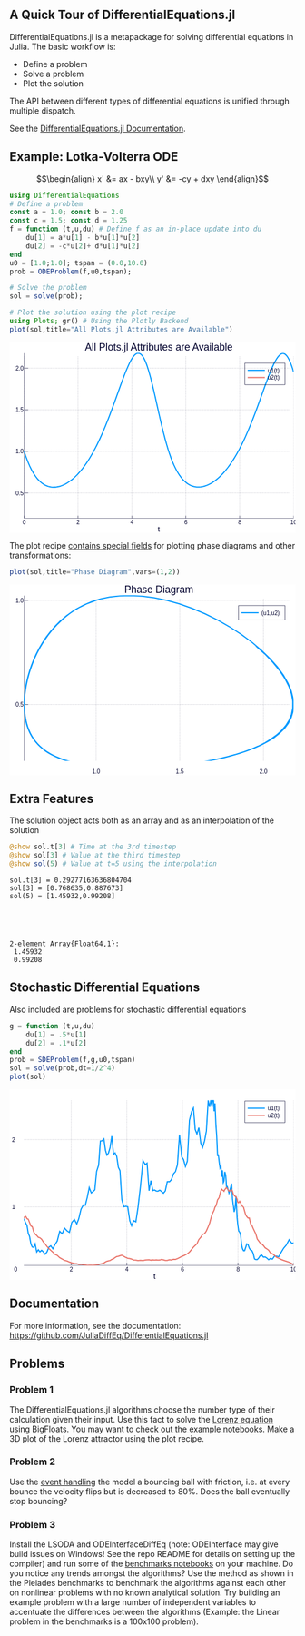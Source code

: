 
## A Quick Tour of DifferentialEquations.jl

DifferentialEquations.jl is a metapackage for solving differential equations in Julia. The basic workflow is:

- Define a problem
- Solve a problem
- Plot the solution

The API between different types of differential equations is unified through multiple dispatch.

See the [DifferentialEquations.jl Documentation](http://docs.juliadiffeq.org/latest/index.html).

## Example: Lotka-Volterra ODE

$$\begin{align}
x' &= ax - bxy\\
y' &= -cy + dxy
\end{align}$$


```julia
using DifferentialEquations
# Define a problem
const a = 1.0; const b = 2.0
const c = 1.5; const d = 1.25
f = function (t,u,du) # Define f as an in-place update into du
    du[1] = a*u[1] - b*u[1]*u[2]
    du[2] = -c*u[2]+ d*u[1]*u[2]
end
u0 = [1.0;1.0]; tspan = (0.0,10.0)
prob = ODEProblem(f,u0,tspan);
```


```julia
# Solve the problem
sol = solve(prob);
```


```julia
# Plot the solution using the plot recipe
using Plots; gr() # Using the Plotly Backend
plot(sol,title="All Plots.jl Attributes are Available")
```




<?xml version="1.0" encoding="utf-8"?>
<svg xmlns="http://www.w3.org/2000/svg" xmlns:xlink="http://www.w3.org/1999/xlink" width="600" height="400" viewBox="0 0 600 400">
<defs>
  <clipPath id="clip00">
    <rect x="0" y="0" width="600" height="400"/>
  </clipPath>
</defs>
<polygon clip-path="url(#clip00)" points="
0,400 600,400 600,0 0,0 
  " fill="#ffffff" fill-opacity="1"/>
<defs>
  <clipPath id="clip01">
    <rect x="120" y="0" width="421" height="400"/>
  </clipPath>
</defs>
<polygon clip-path="url(#clip00)" points="
30.6037,369.674 596.063,369.674 596.063,23.3815 30.6037,23.3815 
  " fill="#ffffff" fill-opacity="1"/>
<defs>
  <clipPath id="clip02">
    <rect x="30" y="23" width="566" height="347"/>
  </clipPath>
</defs>
<polyline clip-path="url(#clip02)" style="stroke:#00002d; stroke-width:0.8; stroke-opacity:0.5; fill:none" stroke-dasharray="1, 2" points="
  30.6037,364.48 30.6037,28.5758 
  "/>
<polyline clip-path="url(#clip02)" style="stroke:#00002d; stroke-width:0.8; stroke-opacity:0.5; fill:none" stroke-dasharray="1, 2" points="
  143.696,364.48 143.696,28.5758 
  "/>
<polyline clip-path="url(#clip02)" style="stroke:#00002d; stroke-width:0.8; stroke-opacity:0.5; fill:none" stroke-dasharray="1, 2" points="
  256.787,364.48 256.787,28.5758 
  "/>
<polyline clip-path="url(#clip02)" style="stroke:#00002d; stroke-width:0.8; stroke-opacity:0.5; fill:none" stroke-dasharray="1, 2" points="
  369.879,364.48 369.879,28.5758 
  "/>
<polyline clip-path="url(#clip02)" style="stroke:#00002d; stroke-width:0.8; stroke-opacity:0.5; fill:none" stroke-dasharray="1, 2" points="
  482.971,364.48 482.971,28.5758 
  "/>
<polyline clip-path="url(#clip02)" style="stroke:#00002d; stroke-width:0.8; stroke-opacity:0.5; fill:none" stroke-dasharray="1, 2" points="
  596.063,364.48 596.063,28.5758 
  "/>
<polyline clip-path="url(#clip02)" style="stroke:#00002d; stroke-width:0.8; stroke-opacity:0.5; fill:none" stroke-dasharray="1, 2" points="
  39.0856,316.546 587.581,316.546 
  "/>
<polyline clip-path="url(#clip02)" style="stroke:#00002d; stroke-width:0.8; stroke-opacity:0.5; fill:none" stroke-dasharray="1, 2" points="
  39.0856,229.322 587.581,229.322 
  "/>
<polyline clip-path="url(#clip02)" style="stroke:#00002d; stroke-width:0.8; stroke-opacity:0.5; fill:none" stroke-dasharray="1, 2" points="
  39.0856,142.099 587.581,142.099 
  "/>
<polyline clip-path="url(#clip02)" style="stroke:#00002d; stroke-width:0.8; stroke-opacity:0.5; fill:none" stroke-dasharray="1, 2" points="
  39.0856,54.8758 587.581,54.8758 
  "/>
<polyline clip-path="url(#clip02)" style="stroke:#00002d; stroke-width:0.8; stroke-opacity:1; fill:none" points="
  30.6037,369.674 596.063,369.674 
  "/>
<polyline clip-path="url(#clip02)" style="stroke:#00002d; stroke-width:0.8; stroke-opacity:1; fill:none" points="
  30.6037,369.674 30.6037,364.48 
  "/>
<polyline clip-path="url(#clip02)" style="stroke:#00002d; stroke-width:0.8; stroke-opacity:1; fill:none" points="
  143.696,369.674 143.696,364.48 
  "/>
<polyline clip-path="url(#clip02)" style="stroke:#00002d; stroke-width:0.8; stroke-opacity:1; fill:none" points="
  256.787,369.674 256.787,364.48 
  "/>
<polyline clip-path="url(#clip02)" style="stroke:#00002d; stroke-width:0.8; stroke-opacity:1; fill:none" points="
  369.879,369.674 369.879,364.48 
  "/>
<polyline clip-path="url(#clip02)" style="stroke:#00002d; stroke-width:0.8; stroke-opacity:1; fill:none" points="
  482.971,369.674 482.971,364.48 
  "/>
<polyline clip-path="url(#clip02)" style="stroke:#00002d; stroke-width:0.8; stroke-opacity:1; fill:none" points="
  596.063,369.674 596.063,364.48 
  "/>
<polyline clip-path="url(#clip02)" style="stroke:#00002d; stroke-width:0.8; stroke-opacity:1; fill:none" points="
  30.6037,369.674 30.6037,23.3815 
  "/>
<polyline clip-path="url(#clip02)" style="stroke:#00002d; stroke-width:0.8; stroke-opacity:1; fill:none" points="
  30.6037,316.546 39.0856,316.546 
  "/>
<polyline clip-path="url(#clip02)" style="stroke:#00002d; stroke-width:0.8; stroke-opacity:1; fill:none" points="
  30.6037,229.322 39.0856,229.322 
  "/>
<polyline clip-path="url(#clip02)" style="stroke:#00002d; stroke-width:0.8; stroke-opacity:1; fill:none" points="
  30.6037,142.099 39.0856,142.099 
  "/>
<polyline clip-path="url(#clip02)" style="stroke:#00002d; stroke-width:0.8; stroke-opacity:1; fill:none" points="
  30.6037,54.8758 39.0856,54.8758 
  "/>
<g clip-path="url(#clip00)">
<text style="fill:#00002d; fill-opacity:1; font-family:Arial,Helvetica Neue,Helvetica,sans-serif; font-size:12; text-anchor:middle;" transform="rotate(0, 30.6037, 381.674)" x="30.6037" y="381.674">0</text>
</g>
<g clip-path="url(#clip00)">
<text style="fill:#00002d; fill-opacity:1; font-family:Arial,Helvetica Neue,Helvetica,sans-serif; font-size:12; text-anchor:middle;" transform="rotate(0, 143.696, 381.674)" x="143.696" y="381.674">2</text>
</g>
<g clip-path="url(#clip00)">
<text style="fill:#00002d; fill-opacity:1; font-family:Arial,Helvetica Neue,Helvetica,sans-serif; font-size:12; text-anchor:middle;" transform="rotate(0, 256.787, 381.674)" x="256.787" y="381.674">4</text>
</g>
<g clip-path="url(#clip00)">
<text style="fill:#00002d; fill-opacity:1; font-family:Arial,Helvetica Neue,Helvetica,sans-serif; font-size:12; text-anchor:middle;" transform="rotate(0, 369.879, 381.674)" x="369.879" y="381.674">6</text>
</g>
<g clip-path="url(#clip00)">
<text style="fill:#00002d; fill-opacity:1; font-family:Arial,Helvetica Neue,Helvetica,sans-serif; font-size:12; text-anchor:middle;" transform="rotate(0, 482.971, 381.674)" x="482.971" y="381.674">8</text>
</g>
<g clip-path="url(#clip00)">
<text style="fill:#00002d; fill-opacity:1; font-family:Arial,Helvetica Neue,Helvetica,sans-serif; font-size:12; text-anchor:middle;" transform="rotate(0, 596.063, 381.674)" x="596.063" y="381.674">10</text>
</g>
<g clip-path="url(#clip00)">
<text style="fill:#00002d; fill-opacity:1; font-family:Arial,Helvetica Neue,Helvetica,sans-serif; font-size:12; text-anchor:end;" transform="rotate(0, 29.4037, 321.046)" x="29.4037" y="321.046">0.5</text>
</g>
<g clip-path="url(#clip00)">
<text style="fill:#00002d; fill-opacity:1; font-family:Arial,Helvetica Neue,Helvetica,sans-serif; font-size:12; text-anchor:end;" transform="rotate(0, 29.4037, 233.822)" x="29.4037" y="233.822">1.0</text>
</g>
<g clip-path="url(#clip00)">
<text style="fill:#00002d; fill-opacity:1; font-family:Arial,Helvetica Neue,Helvetica,sans-serif; font-size:12; text-anchor:end;" transform="rotate(0, 29.4037, 146.599)" x="29.4037" y="146.599">1.5</text>
</g>
<g clip-path="url(#clip00)">
<text style="fill:#00002d; fill-opacity:1; font-family:Arial,Helvetica Neue,Helvetica,sans-serif; font-size:12; text-anchor:end;" transform="rotate(0, 29.4037, 59.3758)" x="29.4037" y="59.3758">2.0</text>
</g>
<g clip-path="url(#clip00)">
<text style="fill:#00002d; fill-opacity:1; font-family:Arial,Helvetica Neue,Helvetica,sans-serif; font-size:21; text-anchor:middle;" transform="rotate(0, 313.333, 18)" x="313.333" y="18">All Plots.jl Attributes are Available</text>
</g>
<g clip-path="url(#clip00)">
<text style="fill:#00002d; fill-opacity:1; font-family:Arial,Helvetica Neue,Helvetica,sans-serif; font-size:16; text-anchor:middle;" transform="rotate(0, 313.333, 397.6)" x="313.333" y="397.6">t</text>
</g>
<polyline clip-path="url(#clip02)" style="stroke:#0099ff; stroke-width:2.4; stroke-opacity:1; fill:none" points="
  30.6037,229.322 33.5955,238.187 36.5874,246.33 39.5792,253.771 42.5711,260.539 45.5629,266.665 48.5548,272.187 51.5466,277.141 54.5385,281.565 57.5303,285.496 
  60.5222,288.967 63.514,292.011 66.5059,294.659 69.4977,296.939 72.4895,298.875 75.4814,300.492 78.4732,301.809 81.4651,302.845 84.4569,303.616 87.4488,304.137 
  90.4406,304.42 93.4325,304.476 96.4243,304.316 99.4162,303.946 102.408,303.375 105.4,302.607 108.392,301.648 111.384,300.502 114.375,299.17 117.367,297.655 
  120.359,295.959 123.351,294.083 126.343,292.026 129.335,289.789 132.327,287.371 135.318,284.77 138.31,281.985 141.302,279.013 144.294,275.852 147.286,272.499 
  150.278,268.953 153.269,265.209 156.261,261.266 159.253,257.119 162.245,252.766 165.237,248.206 168.229,243.434 171.221,238.445 174.212,233.237 177.204,227.807 
  180.196,222.153 183.188,216.275 186.18,210.172 189.172,203.847 192.163,197.301 195.155,190.538 198.147,183.562 201.139,176.378 204.131,168.993 207.123,161.418 
  210.115,153.671 213.106,145.763 216.098,137.708 219.09,129.529 222.082,121.253 225.074,112.914 228.066,104.553 231.058,96.2153 234.049,87.9546 237.041,79.8293 
  240.033,71.9044 243.025,64.2512 246.017,56.9472 249.009,50.052 252,43.6609 254.992,37.9234 257.984,32.9767 260.976,28.9448 263.968,25.9385 266.96,24.0558 
  269.952,23.3815 272.943,23.9873 275.935,25.932 278.927,29.2612 281.919,34.0076 284.911,40.1906 287.903,47.811 290.894,56.7737 293.886,66.9145 296.878,78.0621 
  299.87,90.0397 302.862,102.665 305.854,115.751 308.846,129.103 311.837,142.524 314.829,155.808 317.821,168.759 320.813,181.271 323.805,193.25 326.797,204.613 
  329.788,215.297 332.78,225.256 335.772,234.462 338.764,242.909 341.756,250.607 344.748,257.584 347.74,263.89 350.731,269.591 353.723,274.766 356.715,279.413 
  359.707,283.552 362.699,287.219 365.691,290.447 368.683,293.268 371.674,295.71 374.666,297.799 377.658,299.558 380.65,301.008 383.642,302.168 386.634,303.057 
  389.625,303.691 392.617,304.08 395.609,304.238 398.601,304.174 401.593,303.896 404.585,303.413 407.577,302.732 410.568,301.857 413.56,300.794 416.552,299.545 
  419.544,298.113 422.536,296.498 425.528,294.702 428.519,292.727 431.511,290.571 434.503,288.234 437.495,285.714 440.487,283.01 443.479,280.12 446.471,277.042 
  449.462,273.775 452.454,270.315 455.446,266.66 458.438,262.806 461.43,258.75 464.422,254.499 467.414,250.05 470.405,245.394 473.397,240.523 476.389,235.431 
  479.381,230.114 482.373,224.567 485.365,218.791 488.356,212.783 491.348,206.547 494.34,200.085 497.332,193.402 500.324,186.505 503.316,179.401 506.308,172.099 
  509.299,164.612 512.291,156.951 515.283,149.131 518.275,141.167 521.267,133.078 524.259,124.881 527.25,116.598 530.242,108.252 533.234,99.8919 536.226,91.5816 
  539.218,83.3868 542.21,75.3783 545.202,67.6312 548.193,60.225 551.185,53.2436 554.177,46.775 557.169,40.912 560.161,35.7515 563.153,31.3947 566.145,27.9473 
  569.136,25.5195 572.128,24.2255 575.12,24.1843 578.112,25.5005 581.104,28.2165 584.096,32.3688 587.087,37.9613 590.079,44.9625 593.071,53.3058 596.063,62.8893 
  
  "/>
<polyline clip-path="url(#clip02)" style="stroke:#e9746a; stroke-width:2.4; stroke-opacity:1; fill:none" points="
  30.6037,229.322 33.5955,231.908 36.5874,235 39.5792,238.525 42.5711,242.411 45.5629,246.591 48.5548,250.999 51.5466,255.579 54.5385,260.276 57.5303,265.045 
  60.5222,269.842 63.514,274.633 66.5059,279.387 69.4977,284.078 72.4895,288.684 75.4814,293.187 78.4732,297.573 81.4651,301.83 84.4569,305.949 87.4488,309.926 
  90.4406,313.755 93.4325,317.433 96.4243,320.959 99.4162,324.333 102.408,327.555 105.4,330.629 108.392,333.555 111.384,336.338 114.375,338.98 117.367,341.485 
  120.359,343.856 123.351,346.098 126.343,348.215 129.335,350.211 132.327,352.089 135.318,353.853 138.31,355.509 141.302,357.058 144.294,358.506 147.286,359.854 
  150.278,361.106 153.269,362.266 156.261,363.335 159.253,364.316 162.245,365.211 165.237,366.021 168.229,366.749 171.221,367.395 174.212,367.961 177.204,368.448 
  180.196,368.855 183.188,369.182 186.18,369.429 189.172,369.593 192.163,369.674 195.155,369.668 198.147,369.573 201.139,369.385 204.131,369.1 207.123,368.714 
  210.115,368.218 213.106,367.608 216.098,366.876 219.09,366.014 222.082,365.012 225.074,363.858 228.066,362.54 231.058,361.045 234.049,359.355 237.041,357.456 
  240.033,355.328 243.025,352.953 246.017,350.308 249.009,347.376 252,344.132 254.992,340.546 257.984,336.596 260.976,332.268 263.968,327.558 266.96,322.469 
  269.952,317.01 272.943,311.203 275.935,305.073 278.927,298.658 281.919,292 284.911,285.153 287.903,278.181 290.894,271.205 293.886,264.358 296.878,257.765 
  299.87,251.542 302.862,245.793 305.854,240.615 308.846,236.093 311.837,232.303 314.829,229.312 317.821,227.169 320.813,225.854 323.805,225.34 326.797,225.599 
  329.788,226.595 332.78,228.281 335.772,230.602 338.764,233.495 341.756,236.888 344.748,240.702 347.74,244.846 350.731,249.223 353.723,253.734 356.715,258.364 
  359.707,263.087 362.699,267.858 365.691,272.64 368.683,277.397 371.674,282.102 374.666,286.731 377.658,291.264 380.65,295.687 383.642,299.99 386.634,304.159 
  389.625,308.189 392.617,312.074 395.609,315.812 398.601,319.4 401.593,322.837 404.585,326.122 407.577,329.256 410.568,332.242 413.56,335.08 416.552,337.776 
  419.544,340.334 422.536,342.76 425.528,345.055 428.519,347.224 431.511,349.27 434.503,351.197 437.495,353.01 440.487,354.712 443.479,356.307 446.471,357.798 
  449.462,359.189 452.454,360.482 455.446,361.681 458.438,362.788 461.43,363.806 464.422,364.735 467.414,365.575 470.405,366.33 473.397,367.004 476.389,367.597 
  479.381,368.111 482.373,368.548 485.365,368.907 488.356,369.189 491.348,369.39 494.34,369.511 497.332,369.548 500.324,369.498 503.316,369.357 506.308,369.121 
  509.299,368.784 512.291,368.341 515.283,367.784 518.275,367.107 521.267,366.301 524.259,365.359 527.25,364.271 530.242,363.034 533.234,361.63 536.226,360.037 
  539.218,358.232 542.21,356.196 545.202,353.907 548.193,351.348 551.185,348.503 554.177,345.354 557.169,341.888 560.161,338.091 563.153,333.952 566.145,329.459 
  569.136,324.602 572.128,319.374 575.12,313.767 578.112,307.787 581.104,301.486 584.096,294.914 587.087,288.135 590.079,281.227 593.071,274.282 596.063,267.407 
  
  "/>
<polygon clip-path="url(#clip00)" points="
493.696,89.6215 578.063,89.6215 578.063,44.2615 493.696,44.2615 
  " fill="#ffffff" fill-opacity="1"/>
<polyline clip-path="url(#clip00)" style="stroke:#00002d; stroke-width:0.8; stroke-opacity:1; fill:none" points="
  493.696,89.6215 578.063,89.6215 578.063,44.2615 493.696,44.2615 493.696,89.6215 
  "/>
<polyline clip-path="url(#clip00)" style="stroke:#0099ff; stroke-width:2.4; stroke-opacity:1; fill:none" points="
  499.696,59.3815 535.696,59.3815 
  "/>
<g clip-path="url(#clip00)">
<text style="fill:#00002d; fill-opacity:1; font-family:Arial,Helvetica Neue,Helvetica,sans-serif; font-size:12; text-anchor:start;" transform="rotate(0, 541.696, 63.8815)" x="541.696" y="63.8815">u1(t)</text>
</g>
<polyline clip-path="url(#clip00)" style="stroke:#e9746a; stroke-width:2.4; stroke-opacity:1; fill:none" points="
  499.696,74.5015 535.696,74.5015 
  "/>
<g clip-path="url(#clip00)">
<text style="fill:#00002d; fill-opacity:1; font-family:Arial,Helvetica Neue,Helvetica,sans-serif; font-size:12; text-anchor:start;" transform="rotate(0, 541.696, 79.0015)" x="541.696" y="79.0015">u2(t)</text>
</g>
</svg>




The plot recipe [contains special fields](http://docs.juliadiffeq.org/latest/basics/plot.html) for plotting phase diagrams and other transformations:


```julia
plot(sol,title="Phase Diagram",vars=(1,2))
```




<?xml version="1.0" encoding="utf-8"?>
<svg xmlns="http://www.w3.org/2000/svg" xmlns:xlink="http://www.w3.org/1999/xlink" width="600" height="400" viewBox="0 0 600 400">
<defs>
  <clipPath id="clip00">
    <rect x="0" y="0" width="600" height="400"/>
  </clipPath>
</defs>
<polygon clip-path="url(#clip00)" points="
0,400 600,400 600,0 0,0 
  " fill="#ffffff" fill-opacity="1"/>
<defs>
  <clipPath id="clip01">
    <rect x="120" y="0" width="421" height="400"/>
  </clipPath>
</defs>
<polygon clip-path="url(#clip00)" points="
30.6037,384.952 596.063,384.952 596.063,23.3815 30.6037,23.3815 
  " fill="#ffffff" fill-opacity="1"/>
<defs>
  <clipPath id="clip02">
    <rect x="30" y="23" width="566" height="362"/>
  </clipPath>
</defs>
<polyline clip-path="url(#clip02)" style="stroke:#00002d; stroke-width:0.8; stroke-opacity:0.5; fill:none" stroke-dasharray="1, 2" points="
  181.786,379.528 181.786,28.805 
  "/>
<polyline clip-path="url(#clip02)" style="stroke:#00002d; stroke-width:0.8; stroke-opacity:0.5; fill:none" stroke-dasharray="1, 2" points="
  357.247,379.528 357.247,28.805 
  "/>
<polyline clip-path="url(#clip02)" style="stroke:#00002d; stroke-width:0.8; stroke-opacity:0.5; fill:none" stroke-dasharray="1, 2" points="
  532.708,379.528 532.708,28.805 
  "/>
<polyline clip-path="url(#clip02)" style="stroke:#00002d; stroke-width:0.8; stroke-opacity:0.5; fill:none" stroke-dasharray="1, 2" points="
  39.0856,251.86 587.581,251.86 
  "/>
<polyline clip-path="url(#clip02)" style="stroke:#00002d; stroke-width:0.8; stroke-opacity:0.5; fill:none" stroke-dasharray="1, 2" points="
  39.0856,33.358 587.581,33.358 
  "/>
<polyline clip-path="url(#clip02)" style="stroke:#00002d; stroke-width:0.8; stroke-opacity:1; fill:none" points="
  30.6037,384.952 596.063,384.952 
  "/>
<polyline clip-path="url(#clip02)" style="stroke:#00002d; stroke-width:0.8; stroke-opacity:1; fill:none" points="
  181.786,384.952 181.786,379.528 
  "/>
<polyline clip-path="url(#clip02)" style="stroke:#00002d; stroke-width:0.8; stroke-opacity:1; fill:none" points="
  357.247,384.952 357.247,379.528 
  "/>
<polyline clip-path="url(#clip02)" style="stroke:#00002d; stroke-width:0.8; stroke-opacity:1; fill:none" points="
  532.708,384.952 532.708,379.528 
  "/>
<polyline clip-path="url(#clip02)" style="stroke:#00002d; stroke-width:0.8; stroke-opacity:1; fill:none" points="
  30.6037,384.952 30.6037,23.3815 
  "/>
<polyline clip-path="url(#clip02)" style="stroke:#00002d; stroke-width:0.8; stroke-opacity:1; fill:none" points="
  30.6037,251.86 39.0856,251.86 
  "/>
<polyline clip-path="url(#clip02)" style="stroke:#00002d; stroke-width:0.8; stroke-opacity:1; fill:none" points="
  30.6037,33.358 39.0856,33.358 
  "/>
<g clip-path="url(#clip00)">
<text style="fill:#00002d; fill-opacity:1; font-family:Arial,Helvetica Neue,Helvetica,sans-serif; font-size:12; text-anchor:middle;" transform="rotate(0, 181.786, 396.952)" x="181.786" y="396.952">1.0</text>
</g>
<g clip-path="url(#clip00)">
<text style="fill:#00002d; fill-opacity:1; font-family:Arial,Helvetica Neue,Helvetica,sans-serif; font-size:12; text-anchor:middle;" transform="rotate(0, 357.247, 396.952)" x="357.247" y="396.952">1.5</text>
</g>
<g clip-path="url(#clip00)">
<text style="fill:#00002d; fill-opacity:1; font-family:Arial,Helvetica Neue,Helvetica,sans-serif; font-size:12; text-anchor:middle;" transform="rotate(0, 532.708, 396.952)" x="532.708" y="396.952">2.0</text>
</g>
<g clip-path="url(#clip00)">
<text style="fill:#00002d; fill-opacity:1; font-family:Arial,Helvetica Neue,Helvetica,sans-serif; font-size:12; text-anchor:end;" transform="rotate(0, 29.4037, 256.36)" x="29.4037" y="256.36">0.5</text>
</g>
<g clip-path="url(#clip00)">
<text style="fill:#00002d; fill-opacity:1; font-family:Arial,Helvetica Neue,Helvetica,sans-serif; font-size:12; text-anchor:end;" transform="rotate(0, 29.4037, 37.858)" x="29.4037" y="37.858">1.0</text>
</g>
<g clip-path="url(#clip00)">
<text style="fill:#00002d; fill-opacity:1; font-family:Arial,Helvetica Neue,Helvetica,sans-serif; font-size:21; text-anchor:middle;" transform="rotate(0, 313.333, 18)" x="313.333" y="18">Phase Diagram</text>
</g>
<polyline clip-path="url(#clip02)" style="stroke:#0099ff; stroke-width:2.4; stroke-opacity:1; fill:none" points="
  181.786,33.358 163.953,39.8345 147.573,47.58 132.604,56.4108 118.99,66.1464 106.666,76.6165 95.5584,87.6609 85.5927,99.1331 76.693,110.901 68.7863,122.846 
  61.8036,134.864 55.6794,146.866 50.3525,158.775 45.7668,170.525 41.8713,182.064 38.6197,193.344 35.9704,204.331 33.8865,214.995 32.3349,225.316 31.2869,235.277 
  30.7172,244.869 30.6037,254.083 30.9268,262.916 31.6699,271.367 32.8193,279.44 34.3634,287.139 36.2926,294.47 38.5997,301.441 41.2791,308.06 44.3261,314.335 
  47.7377,320.276 51.5121,325.893 55.6489,331.195 60.1489,336.194 65.0133,340.899 70.2452,345.319 75.8484,349.466 81.8272,353.348 88.186,356.974 94.9298,360.352 
  102.064,363.489 109.594,366.394 117.527,369.072 125.869,371.529 134.625,373.771 143.8,375.801 153.399,377.623 163.434,379.242 173.911,380.66 184.834,381.879 
  196.208,382.899 208.033,383.72 220.309,384.338 233.034,384.75 246.202,384.952 259.806,384.937 273.839,384.699 288.29,384.228 303.146,383.515 318.384,382.546 
  333.968,381.305 349.877,379.776 366.08,377.943 382.534,375.783 399.182,373.272 415.957,370.382 432.777,367.081 449.548,363.334 466.166,359.103 482.511,354.345 
  498.453,349.015 513.848,343.063 528.541,336.438 542.412,329.093 555.268,320.966 566.81,311.982 576.761,302.087 584.872,291.247 590.919,279.448 594.707,266.698 
  596.063,253.024 594.844,238.475 590.932,223.121 584.235,207.049 574.687,190.372 562.249,173.218 546.92,155.754 528.89,138.277 508.491,121.125 486.066,104.609 
  461.971,89.0189 436.573,74.6179 410.25,61.6458 383.39,50.3178 356.393,40.8247 329.669,33.3329 303.617,27.9647 278.448,24.6685 254.35,23.3815 231.491,24.0317 
  210,26.5256 189.967,30.7482 171.446,36.5625 154.454,43.8103 138.97,52.3114 124.933,61.8644 112.248,72.2459 100.78,83.2111 90.3701,94.5101 81.0217,106.111 
  72.6961,117.942 65.3203,129.894 58.8264,141.872 53.1517,153.79 48.2391,165.576 44.0366,177.171 40.4975,188.527 37.5805,199.607 35.2478,210.386 33.4588,220.831 
  32.1846,230.926 31.4004,240.659 31.0832,250.023 31.2129,259.011 31.7713,267.62 32.7426,275.85 34.1135,283.702 35.8729,291.18 38.0119,298.291 40.5241,305.045 
  43.4054,311.453 46.6538,317.529 50.2655,323.28 54.2393,328.712 58.5763,333.838 63.2784,338.666 68.3477,343.207 73.7873,347.471 79.6005,351.466 85.7912,355.202 
  92.3641,358.685 99.3243,361.925 106.677,364.928 114.429,367.702 122.587,370.253 131.141,372.579 140.091,374.684 149.457,376.576 159.255,378.262 169.497,379.748 
  180.194,381.037 191.351,382.131 202.972,383.031 215.056,383.736 227.601,384.241 240.6,384.544 254.044,384.636 267.919,384.511 282.21,384.158 296.898,383.567 
  311.96,382.722 327.371,381.611 343.102,380.217 359.122,378.521 375.395,376.503 391.883,374.142 408.545,371.416 425.336,368.317 442.152,364.801 458.87,360.81 
  475.354,356.29 491.465,351.187 507.049,345.454 521.947,339.044 535.991,331.915 549.004,324.028 560.798,315.345 571.179,305.834 579.943,295.465 586.878,284.209 
  591.762,272.043 594.365,258.946 594.448,244.9 591.8,229.92 586.337,214.134 577.984,197.671 566.734,180.689 552.65,163.383 535.866,145.986 516.588,128.764 
  
  "/>
<polygon clip-path="url(#clip00)" points="
480.516,74.5015 578.063,74.5015 578.063,44.2615 480.516,44.2615 
  " fill="#ffffff" fill-opacity="1"/>
<polyline clip-path="url(#clip00)" style="stroke:#00002d; stroke-width:0.8; stroke-opacity:1; fill:none" points="
  480.516,74.5015 578.063,74.5015 578.063,44.2615 480.516,44.2615 480.516,74.5015 
  "/>
<polyline clip-path="url(#clip00)" style="stroke:#0099ff; stroke-width:2.4; stroke-opacity:1; fill:none" points="
  486.516,59.3815 522.516,59.3815 
  "/>
<g clip-path="url(#clip00)">
<text style="fill:#00002d; fill-opacity:1; font-family:Arial,Helvetica Neue,Helvetica,sans-serif; font-size:12; text-anchor:start;" transform="rotate(0, 528.516, 63.8815)" x="528.516" y="63.8815">(u1,u2)</text>
</g>
</svg>




## Extra Features

The solution object acts both as an array and as an interpolation of the solution


```julia
@show sol.t[3] # Time at the 3rd timestep
@show sol[3] # Value at the third timestep
@show sol(5) # Value at t=5 using the interpolation 
```

    sol.t[3] = 0.29277163636804704
    sol[3] = [0.768635,0.887673]
    sol(5) = [1.45932,0.99208]





    2-element Array{Float64,1}:
     1.45932
     0.99208



## Stochastic Differential Equations

Also included are problems for stochastic differential equations


```julia
g = function (t,u,du)
    du[1] = .5*u[1] 
    du[2] = .1*u[2]
end
prob = SDEProblem(f,g,u0,tspan)
sol = solve(prob,dt=1/2^4)
plot(sol)
```




<?xml version="1.0" encoding="utf-8"?>
<svg xmlns="http://www.w3.org/2000/svg" xmlns:xlink="http://www.w3.org/1999/xlink" width="600" height="400" viewBox="0 0 600 400">
<defs>
  <clipPath id="clip00">
    <rect x="0" y="0" width="600" height="400"/>
  </clipPath>
</defs>
<polygon clip-path="url(#clip00)" points="
0,400 600,400 600,0 0,0 
  " fill="#ffffff" fill-opacity="1"/>
<defs>
  <clipPath id="clip01">
    <rect x="120" y="0" width="421" height="400"/>
  </clipPath>
</defs>
<polygon clip-path="url(#clip00)" points="
12.8259,369.674 596.063,369.674 596.063,3.93701 12.8259,3.93701 
  " fill="#ffffff" fill-opacity="1"/>
<defs>
  <clipPath id="clip02">
    <rect x="12" y="3" width="584" height="366"/>
  </clipPath>
</defs>
<polyline clip-path="url(#clip02)" style="stroke:#00002d; stroke-width:0.8; stroke-opacity:0.5; fill:none" stroke-dasharray="1, 2" points="
  12.8259,364.188 12.8259,9.42306 
  "/>
<polyline clip-path="url(#clip02)" style="stroke:#00002d; stroke-width:0.8; stroke-opacity:0.5; fill:none" stroke-dasharray="1, 2" points="
  129.473,364.188 129.473,9.42306 
  "/>
<polyline clip-path="url(#clip02)" style="stroke:#00002d; stroke-width:0.8; stroke-opacity:0.5; fill:none" stroke-dasharray="1, 2" points="
  246.121,364.188 246.121,9.42306 
  "/>
<polyline clip-path="url(#clip02)" style="stroke:#00002d; stroke-width:0.8; stroke-opacity:0.5; fill:none" stroke-dasharray="1, 2" points="
  362.768,364.188 362.768,9.42306 
  "/>
<polyline clip-path="url(#clip02)" style="stroke:#00002d; stroke-width:0.8; stroke-opacity:0.5; fill:none" stroke-dasharray="1, 2" points="
  479.416,364.188 479.416,9.42306 
  "/>
<polyline clip-path="url(#clip02)" style="stroke:#00002d; stroke-width:0.8; stroke-opacity:0.5; fill:none" stroke-dasharray="1, 2" points="
  596.063,364.188 596.063,9.42306 
  "/>
<polyline clip-path="url(#clip02)" style="stroke:#00002d; stroke-width:0.8; stroke-opacity:0.5; fill:none" stroke-dasharray="1, 2" points="
  21.5745,246.846 587.314,246.846 
  "/>
<polyline clip-path="url(#clip02)" style="stroke:#00002d; stroke-width:0.8; stroke-opacity:0.5; fill:none" stroke-dasharray="1, 2" points="
  21.5745,105.782 587.314,105.782 
  "/>
<polyline clip-path="url(#clip02)" style="stroke:#00002d; stroke-width:0.8; stroke-opacity:1; fill:none" points="
  12.8259,369.674 596.063,369.674 
  "/>
<polyline clip-path="url(#clip02)" style="stroke:#00002d; stroke-width:0.8; stroke-opacity:1; fill:none" points="
  12.8259,369.674 12.8259,364.188 
  "/>
<polyline clip-path="url(#clip02)" style="stroke:#00002d; stroke-width:0.8; stroke-opacity:1; fill:none" points="
  129.473,369.674 129.473,364.188 
  "/>
<polyline clip-path="url(#clip02)" style="stroke:#00002d; stroke-width:0.8; stroke-opacity:1; fill:none" points="
  246.121,369.674 246.121,364.188 
  "/>
<polyline clip-path="url(#clip02)" style="stroke:#00002d; stroke-width:0.8; stroke-opacity:1; fill:none" points="
  362.768,369.674 362.768,364.188 
  "/>
<polyline clip-path="url(#clip02)" style="stroke:#00002d; stroke-width:0.8; stroke-opacity:1; fill:none" points="
  479.416,369.674 479.416,364.188 
  "/>
<polyline clip-path="url(#clip02)" style="stroke:#00002d; stroke-width:0.8; stroke-opacity:1; fill:none" points="
  596.063,369.674 596.063,364.188 
  "/>
<polyline clip-path="url(#clip02)" style="stroke:#00002d; stroke-width:0.8; stroke-opacity:1; fill:none" points="
  12.8259,369.674 12.8259,3.93701 
  "/>
<polyline clip-path="url(#clip02)" style="stroke:#00002d; stroke-width:0.8; stroke-opacity:1; fill:none" points="
  12.8259,246.846 21.5745,246.846 
  "/>
<polyline clip-path="url(#clip02)" style="stroke:#00002d; stroke-width:0.8; stroke-opacity:1; fill:none" points="
  12.8259,105.782 21.5745,105.782 
  "/>
<g clip-path="url(#clip00)">
<text style="fill:#00002d; fill-opacity:1; font-family:Arial,Helvetica Neue,Helvetica,sans-serif; font-size:12; text-anchor:middle;" transform="rotate(0, 12.8259, 381.674)" x="12.8259" y="381.674">0</text>
</g>
<g clip-path="url(#clip00)">
<text style="fill:#00002d; fill-opacity:1; font-family:Arial,Helvetica Neue,Helvetica,sans-serif; font-size:12; text-anchor:middle;" transform="rotate(0, 129.473, 381.674)" x="129.473" y="381.674">2</text>
</g>
<g clip-path="url(#clip00)">
<text style="fill:#00002d; fill-opacity:1; font-family:Arial,Helvetica Neue,Helvetica,sans-serif; font-size:12; text-anchor:middle;" transform="rotate(0, 246.121, 381.674)" x="246.121" y="381.674">4</text>
</g>
<g clip-path="url(#clip00)">
<text style="fill:#00002d; fill-opacity:1; font-family:Arial,Helvetica Neue,Helvetica,sans-serif; font-size:12; text-anchor:middle;" transform="rotate(0, 362.768, 381.674)" x="362.768" y="381.674">6</text>
</g>
<g clip-path="url(#clip00)">
<text style="fill:#00002d; fill-opacity:1; font-family:Arial,Helvetica Neue,Helvetica,sans-serif; font-size:12; text-anchor:middle;" transform="rotate(0, 479.416, 381.674)" x="479.416" y="381.674">8</text>
</g>
<g clip-path="url(#clip00)">
<text style="fill:#00002d; fill-opacity:1; font-family:Arial,Helvetica Neue,Helvetica,sans-serif; font-size:12; text-anchor:middle;" transform="rotate(0, 596.063, 381.674)" x="596.063" y="381.674">10</text>
</g>
<g clip-path="url(#clip00)">
<text style="fill:#00002d; fill-opacity:1; font-family:Arial,Helvetica Neue,Helvetica,sans-serif; font-size:12; text-anchor:end;" transform="rotate(0, 11.6259, 251.346)" x="11.6259" y="251.346">1</text>
</g>
<g clip-path="url(#clip00)">
<text style="fill:#00002d; fill-opacity:1; font-family:Arial,Helvetica Neue,Helvetica,sans-serif; font-size:12; text-anchor:end;" transform="rotate(0, 11.6259, 110.282)" x="11.6259" y="110.282">2</text>
</g>
<g clip-path="url(#clip00)">
<text style="fill:#00002d; fill-opacity:1; font-family:Arial,Helvetica Neue,Helvetica,sans-serif; font-size:16; text-anchor:middle;" transform="rotate(0, 304.444, 397.6)" x="304.444" y="397.6">t</text>
</g>
<polyline clip-path="url(#clip02)" style="stroke:#0099ff; stroke-width:2.4; stroke-opacity:1; fill:none" points="
  12.8259,246.846 16.4711,258.786 17.2002,253.567 18.0204,246.55 18.9431,249.104 19.9811,244.619 21.1489,241.547 22.4626,250.543 23.9406,257.447 25.6034,278.791 
  27.4019,273.369 29.4252,271.638 31.6377,275.134 34.1036,281.282 36.5645,285.245 39.2473,302.381 42.008,308.59 44.8653,324.533 47.7611,331.094 50.7985,331.732 
  53.7547,324.655 57.0774,341.55 60.413,336.949 63.8164,341.208 67.4308,337.96 71.0676,341.424 74.7199,346.258 78.6086,341.246 82.5146,331.559 86.6761,328.398 
  90.9859,334.861 95.4301,325.94 100.138,318.528 105.256,298.098 110.561,303.202 115.444,291.594 120.811,297.345 125.665,300.554 130.555,279.698 136.056,273.172 
  141.121,282.791 145.279,271.611 149.957,251.795 154.934,242.617 158.988,243.59 163.137,226.762 167.251,206.361 171.617,217.752 175.173,214.894 178.986,211.224 
  182.746,172.584 186.976,159.418 190.611,108.864 194.7,108.208 197.993,104.273 201.33,128.241 204.432,138.434 207.652,134.043 211.142,121.633 214.613,98.5248 
  218.256,136.919 221.394,133.543 224.924,140.967 228.348,163.99 231.746,170.773 235.569,231.209 239.87,246.741 243.673,245.564 247.951,246.505 252.317,275.976 
  256.184,286.554 260.35,275.764 265.036,278.281 269.539,248.458 274.604,204.599 280.027,149.998 284.961,158.442 288.659,155.118 292.82,212.897 296.595,191.813 
  300.841,212.722 304.179,211.482 307.935,213.678 311.434,213.899 315.342,211.703 318.963,214.479 323.001,218.162 326.85,213.482 330.98,193.957 335.627,194.165 
  339.712,189.787 344.097,177.539 348.179,172.996 352.33,158.591 356.647,95.412 361.414,142.065 365.052,147.584 369.145,162.348 373.092,151.076 377.532,65.3799 
  382.073,47.1937 385.883,39.5695 389.59,84.7187 393.277,94.0403 397.198,80.7431 401.303,113.431 405.02,122.477 409.201,108.588 413.043,87.6686 416.858,23.376 
  419.8,37.2532 422.399,21.9516 424.901,37.6544 427.118,3.93701 429.227,46.4014 431.1,29.7888 433.016,74.0666 434.717,97.6057 436.507,138.86 438.181,138.131 
  439.978,153.044 441.668,165.15 443.414,160.687 445.158,183.883 446.783,170.007 448.526,196.015 450.066,192.865 451.8,173.355 453.678,180.952 455.28,204.952 
  456.942,204.213 458.75,211.228 460.479,217.984 462.214,213.389 464.075,205.79 465.978,198.074 467.806,229.651 469.5,242.397 471.405,257.498 473.203,250.478 
  475.224,224.586 477.499,269.8 479.13,285.192 480.966,297.719 482.869,299.901 484.912,305.763 486.9,326.2 488.928,334.907 491.09,338.819 493.28,338.625 
  495.51,331.971 497.891,324.351 500.475,325.986 503.09,333.334 505.774,337.583 508.379,338.122 511.278,344.472 514.06,356.324 516.896,357.474 519.825,357.468 
  522.717,354.38 525.884,349.417 529.119,347.922 532.629,352.353 536.163,351.861 539.76,354.157 543.656,357.729 547.548,354.885 551.482,356.591 555.892,350.191 
  560.407,350.303 565.027,351.356 569.88,342.234 575.275,333.307 580.739,327.049 586.639,315.765 592.981,324.152 596.063,321.697 
  "/>
<polyline clip-path="url(#clip02)" style="stroke:#e9746a; stroke-width:2.4; stroke-opacity:1; fill:none" points="
  12.8259,246.846 16.4711,251.963 17.2002,254.371 18.0204,254.588 18.9431,253.943 19.9811,254.065 21.1489,256.417 22.4626,259.39 23.9406,262.405 25.6034,263.142 
  27.4019,265.974 29.4252,270.605 31.6377,267.603 34.1036,266.953 36.5645,271.541 39.2473,272.61 42.008,279.733 44.8653,286.838 47.7611,288.411 50.7985,299.454 
  53.7547,303.852 57.0774,306.766 60.413,310.811 63.8164,311.682 67.4308,314.728 71.0676,320.569 74.7199,324.715 78.6086,329.969 82.5146,334.123 86.6761,338.036 
  90.9859,341.816 95.4301,346.595 100.138,348.666 105.256,353.422 110.561,356.385 115.444,359.13 120.811,360.482 125.665,362.57 130.555,364.291 136.056,365.635 
  141.121,366.095 145.279,367.466 149.957,367.308 154.934,368.206 158.988,368.8 163.137,369.674 167.251,369.325 171.617,369.478 175.173,369.53 178.986,369.179 
  182.746,368.366 186.976,367.763 190.611,366.756 194.7,365.772 197.993,364.764 201.33,362.437 204.432,360.893 207.652,360.129 211.142,359.357 214.613,357.144 
  218.256,355.787 221.394,353.356 224.924,351.135 228.348,350.672 231.746,349.413 235.569,348.204 239.87,350.655 243.673,352.852 247.951,354.653 252.317,355.347 
  256.184,356.443 260.35,358.237 265.036,358.573 269.539,359.539 274.604,358.863 280.027,359.489 284.961,358.401 288.659,358.029 292.82,357.896 296.595,358.767 
  300.841,358.11 304.179,358.556 307.935,358.146 311.434,358.532 315.342,358.443 318.963,357.299 323.001,358.103 326.85,359.126 330.98,359.184 335.627,357.698 
  339.712,358.191 344.097,356.793 348.179,357.019 352.33,355.533 356.647,353.331 361.414,350.851 365.052,349.437 369.145,347.443 373.092,345.257 377.532,341.656 
  382.073,336.09 385.883,331.323 389.59,327.612 393.277,324.374 397.198,315.425 401.303,310.656 405.02,304.507 409.201,303.092 413.043,297.287 416.858,288.471 
  419.8,281.134 422.399,271.356 424.901,262.734 427.118,258.132 429.227,253.705 431.1,247.265 433.016,244.914 434.717,239.349 436.507,232.113 438.181,230.01 
  439.978,226.97 441.668,219.359 443.414,213.618 445.158,209.735 446.783,211.714 448.526,212.216 450.066,214.209 451.8,210.629 453.678,208.126 455.28,206.344 
  456.942,208.724 458.75,211.548 460.479,213.813 462.214,212.807 464.075,213.168 465.978,210.58 467.806,213.859 469.5,219.926 471.405,223.028 473.203,224.542 
  475.224,225.357 477.499,231.025 479.13,237.389 480.966,238.071 482.869,235 484.912,238.193 486.9,243.704 488.928,245.382 491.09,247.784 493.28,255.867 
  495.51,263.456 497.891,267.281 500.475,270.113 503.09,269.925 505.774,282.426 508.379,285.129 511.278,292.066 514.06,298.156 516.896,304.086 519.825,314.363 
  522.717,318.306 525.884,322.699 529.119,324.591 532.629,327.946 536.163,332.635 539.76,334.873 543.656,337.77 547.548,343.675 551.482,345.05 555.892,348.573 
  560.407,352.746 565.027,354.553 569.88,357.123 575.275,359.15 580.739,360.961 586.639,362.952 592.981,366.294 596.063,368.402 
  "/>
<polygon clip-path="url(#clip00)" points="
493.696,70.177 578.063,70.177 578.063,24.817 493.696,24.817 
  " fill="#ffffff" fill-opacity="1"/>
<polyline clip-path="url(#clip00)" style="stroke:#00002d; stroke-width:0.8; stroke-opacity:1; fill:none" points="
  493.696,70.177 578.063,70.177 578.063,24.817 493.696,24.817 493.696,70.177 
  "/>
<polyline clip-path="url(#clip00)" style="stroke:#0099ff; stroke-width:2.4; stroke-opacity:1; fill:none" points="
  499.696,39.937 535.696,39.937 
  "/>
<g clip-path="url(#clip00)">
<text style="fill:#00002d; fill-opacity:1; font-family:Arial,Helvetica Neue,Helvetica,sans-serif; font-size:12; text-anchor:start;" transform="rotate(0, 541.696, 44.437)" x="541.696" y="44.437">u1(t)</text>
</g>
<polyline clip-path="url(#clip00)" style="stroke:#e9746a; stroke-width:2.4; stroke-opacity:1; fill:none" points="
  499.696,55.057 535.696,55.057 
  "/>
<g clip-path="url(#clip00)">
<text style="fill:#00002d; fill-opacity:1; font-family:Arial,Helvetica Neue,Helvetica,sans-serif; font-size:12; text-anchor:start;" transform="rotate(0, 541.696, 59.557)" x="541.696" y="59.557">u2(t)</text>
</g>
</svg>




## Documentation

For more information, see the documentation: https://github.com/JuliaDiffEq/DifferentialEquations.jl

## Problems 

### Problem 1

The DifferentialEquations.jl algorithms choose the number type of their calculation given their input. Use this fact to solve the [Lorenz equation](https://en.wikipedia.org/wiki/Lorenz_system) using BigFloats. You may want to [check out the example notebooks](https://github.com/JuliaDiffEq/DiffEqTutorials.jl). Make a 3D plot of the Lorenz attractor using the plot recipe.



### Problem 2

Use the [event handling](http://docs.juliadiffeq.org/latest/features/callback_functions.html) the model a bouncing ball with friction, i.e. at every bounce the velocity flips but is decreased to 80%. Does the ball eventually stop bouncing?

### Problem 3 

Install the LSODA and ODEInterfaceDiffEq (note: ODEInterface may give build issues on Windows! See the repo README for details on setting up the compiler) and run some of the [benchmarks notebooks](https://github.com/JuliaDiffEq/DiffEqBenchmarks.jl) on your machine. Do you notice any trends amongst the algorithms? Use the method as shown in the Pleiades benchmarks to benchmark the algorithms against each other on nonlinear problems with no known analytical solution. Try building an example problem with a large number of independent variables to accentuate the differences between the algorithms (Example: the Linear problem in the benchmarks is a 100x100 problem).
